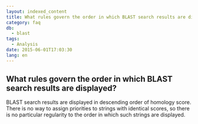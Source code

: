 ```yaml
---
layout: indexed_content
title: What rules govern the order in which BLAST search results are displayed?
category: faq
db:
  - blast
tags: 
  - Analysis
date: 2015-06-01T17:03:30
lang: en
---
```


## What rules govern the order in which BLAST search results are displayed?

BLAST search results are displayed in descending order of homology score. There is no way to assign priorities to strings with identical scores, so there is no particular regularity to the order in which such strings are displayed.